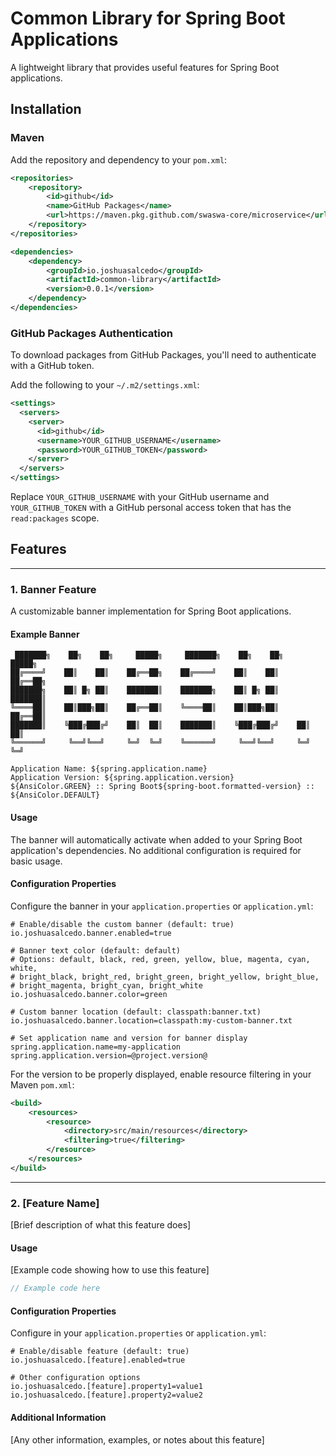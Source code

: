 # Common Library for Spring Boot Applications

A lightweight library that provides useful features for Spring Boot applications.

## Installation

### Maven

Add the repository and dependency to your `pom.xml`:

```xml
<repositories>
    <repository>
        <id>github</id>
        <name>GitHub Packages</name>
        <url>https://maven.pkg.github.com/swaswa-core/microservice</url>
    </repository>
</repositories>

<dependencies>
    <dependency>
        <groupId>io.joshuasalcedo</groupId>
        <artifactId>common-library</artifactId>
        <version>0.0.1</version>
    </dependency>
</dependencies>
```

### GitHub Packages Authentication

To download packages from GitHub Packages, you'll need to authenticate with a GitHub token.

Add the following to your `~/.m2/settings.xml`:

```xml
<settings>
  <servers>
    <server>
      <id>github</id>
      <username>YOUR_GITHUB_USERNAME</username>
      <password>YOUR_GITHUB_TOKEN</password>
    </server>
  </servers>
</settings>
```

Replace `YOUR_GITHUB_USERNAME` with your GitHub username and `YOUR_GITHUB_TOKEN` with a GitHub personal access token that has the `read:packages` scope.

## Features

---

### 1. Banner Feature

A customizable banner implementation for Spring Boot applications.

#### Example Banner
```
 ███████╗    ██╗    ██╗     █████╗     ███████╗    ██╗    ██╗     █████╗
██╔════╝    ██║    ██║    ██╔══██╗    ██╔════╝    ██║    ██║    ██╔══██╗
███████╗    ██║ █╗ ██║    ███████║    ███████╗    ██║ █╗ ██║    ███████║
╚════██║    ██║███╗██║    ██╔══██║    ╚════██║    ██║███╗██║    ██╔══██║
███████║    ╚███╔███╔╝    ██║  ██║    ███████║    ╚███╔███╔╝    ██║  ██║
╚══════╝     ╚══╝╚══╝     ╚═╝  ╚═╝    ╚══════╝     ╚══╝╚══╝     ╚═╝  ╚═╝

Application Name: ${spring.application.name}
Application Version: ${spring.application.version}
${AnsiColor.GREEN} :: Spring Boot${spring-boot.formatted-version} :: ${AnsiColor.DEFAULT}
```

#### Usage

The banner will automatically activate when added to your Spring Boot application's dependencies. No additional configuration is required for basic usage.

#### Configuration Properties

Configure the banner in your `application.properties` or `application.yml`:

```properties
# Enable/disable the custom banner (default: true)
io.joshuasalcedo.banner.enabled=true

# Banner text color (default: default)
# Options: default, black, red, green, yellow, blue, magenta, cyan, white, 
# bright_black, bright_red, bright_green, bright_yellow, bright_blue, 
# bright_magenta, bright_cyan, bright_white
io.joshuasalcedo.banner.color=green

# Custom banner location (default: classpath:banner.txt)
io.joshuasalcedo.banner.location=classpath:my-custom-banner.txt

# Set application name and version for banner display
spring.application.name=my-application
spring.application.version=@project.version@
```

For the version to be properly displayed, enable resource filtering in your Maven `pom.xml`:

```xml
<build>
    <resources>
        <resource>
            <directory>src/main/resources</directory>
            <filtering>true</filtering>
        </resource>
    </resources>
</build>
```
---


### 2. [Feature Name]

[Brief description of what this feature does]

#### Usage

[Example code showing how to use this feature]

```java
// Example code here
```

#### Configuration Properties

Configure in your `application.properties` or `application.yml`:

```properties
# Enable/disable feature (default: true)
io.joshuasalcedo.[feature].enabled=true

# Other configuration options
io.joshuasalcedo.[feature].property1=value1
io.joshuasalcedo.[feature].property2=value2
```

#### Additional Information

[Any other information, examples, or notes about this feature]